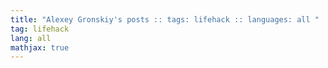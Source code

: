 ```yaml
---
title: "Alexey Gronskiy's posts :: tags: lifehack :: languages: all "
tag: lifehack
lang: all
mathjax: true
---
```

<!-- Generated automatically -->